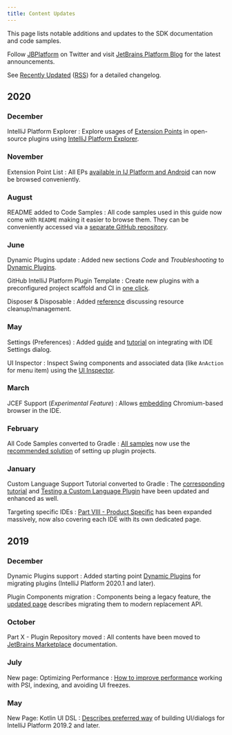 ```yaml
---
title: Content Updates
---
```


This page lists notable additions and updates to the SDK documentation and code samples.
       
Follow [JBPlatform](https://twitter.com/JBPlatform/) on Twitter and visit [JetBrains Platform Blog](https://blog.jetbrains.com/platform/) for the latest announcements.

See [Recently Updated](/recently_updated.md) ([RSS](https://github.com/JetBrains/intellij-sdk-docs/commits/master.atom)) for a detailed changelog.

## 2020
                  
### December

IntelliJ Platform Explorer
: Explore usages of [Extension Points](/appendix/resources/extension_point_list.md) in open-source plugins using [IntelliJ Platform Explorer](https://jb.gg/ipe).
 
### November

Extension Point List
: All EPs [available in IJ Platform and Android](/appendix/resources/extension_point_list.md) can now be browsed conveniently.

### August

README added to Code Samples
: All code samples used in this guide now come with `README` making it easier to browse them. They can be conveniently accessed via a [separate GitHub repository](https://github.com/JetBrains/intellij-sdk-code-samples).

### June

Dynamic Plugins update
: Added new sections _Code_ and _Troubleshooting_ to [Dynamic Plugins](/basics/plugin_structure/dynamic_plugins.md).

GitHub IntelliJ Platform Plugin Template
: Create new plugins with a preconfigured project scaffold and CI in [one click](/tutorials/github_template.md).

Disposer & Disposable
: Added [reference](/basics/disposers.md) discussing resource cleanup/management.

### May

Settings (Preferences)
: Added [guide](/reference_guide/settings_guide.md) and [tutorial](/tutorials/settings_tutorial.md) on integrating with IDE Settings dialog.

UI Inspector
: Inspect Swing components and associated data (like `AnAction` for menu item) using the [UI Inspector](/reference_guide/internal_actions/internal_ui_inspector.md).

### March

JCEF Support (_Experimental Feature_)
: Allows [embedding](/reference_guide/jcef.md) Chromium-based browser in the IDE.

### February

All Code Samples converted to Gradle
: [All samples](https://github.com/JetBrains/intellij-sdk-code-samples) now use the [recommended solution](/tutorials/build_system.md) of setting up plugin projects.

### January

Custom Language Support Tutorial converted to Gradle
: The [corresponding tutorial](/tutorials/custom_language_support_tutorial.md) and [Testing a Custom Language Plugin](/tutorials/writing_tests_for_plugins.md) have been updated and enhanced as well.

Targeting specific IDEs
: [Part VIII - Product Specific](/basics/getting_started/plugin_compatibility.md) has been expanded massively, now also covering each IDE with its own dedicated page.

## 2019

### December

Dynamic Plugins support
: Added starting point [Dynamic Plugins](/basics/plugin_structure/dynamic_plugins.md) for migrating plugins (IntelliJ Platform 2020.1 and later).

Plugin Components migration
: Components being a legacy feature, the [updated page](/basics/plugin_structure/plugin_components.md) describes migrating them to modern replacement API.

### October

Part X - Plugin Repository moved
: All contents have been moved to [JetBrains Marketplace](https://plugins.jetbrains.com/docs/marketplace/about-marketplace.html) documentation.

### July

New page: Optimizing Performance
: [How to improve performance](/reference_guide/performance/performance.md) working with PSI, indexing, and avoiding UI freezes.

### May

New Page: Kotlin UI DSL
: [Describes preferred way](/user_interface_components/kotlin_ui_dsl.md) of building UI/dialogs for IntelliJ Platform 2019.2 and later.
